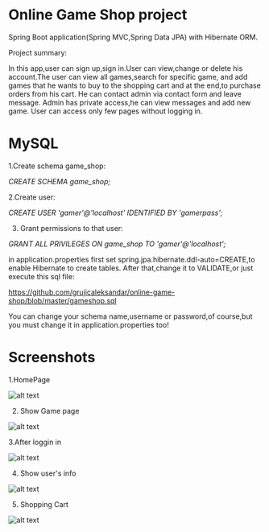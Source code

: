 Online Game Shop project
======================
Spring Boot application(Spring MVC,Spring Data JPA) with Hibernate ORM.

Project summary:

In this app,user can sign up,sign in.User can view,change or delete his account.The user can view all games,search for specific game, and add games that he wants to buy to the shopping cart and at the end,to purchase orders from his cart.
He can contact admin via contact form and leave message.
Admin has private access,he can view messages and add new game.
User can access only few pages without logging in.


MySQL
======================

1.Create schema game_shop:

*CREATE SCHEMA game_shop;*

2.Create user:

*CREATE USER 'gamer'@'localhost' IDENTIFIED BY 'gamerpass';*

3. Grant permissions to that user:

*GRANT ALL PRIVILEGES ON game_shop  TO 'gamer'@'localhost';*

in application.properties first set spring.jpa.hibernate.ddl-auto=CREATE,to enable Hibernate to create tables.
After that,change it to VALIDATE,or just execute this sql file:

https://github.com/grujicaleksandar/online-game-shop/blob/master/gameshop.sql


You can change your schema name,username or password,of course,but you must change it in application.properties too! 

Screenshots
======================
1.HomePage

![alt text](https://res.cloudinary.com/gruja90/image/upload/v1519560992/online%20game%20shop/homepage.png)

2. Show Game page

![alt text](https://res.cloudinary.com/gruja90/image/upload/v1520163431/showgame.png)

3.After loggin in

![alt text](https://res.cloudinary.com/gruja90/image/upload/v1519560984/account-drop-down.png)

4. Show user's info

![alt text](https://res.cloudinary.com/gruja90/image/upload/v1519562679/online%20game%20shop/user-info.png)

5. Shopping Cart

![alt text](https://res.cloudinary.com/gruja90/image/upload/v1519560985/cart.png)
